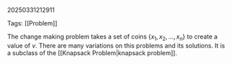 20250331212911

Tags: [[Problem]]

The change making problem takes a set of coins $\{ x_{1}, x_{2}, \dots, x_{n} \}$ to create a value of $v$. There are many variations on this problems and its solutions. It is a subclass of the [[Knapsack Problem|knapsack problem]]. 

## 
